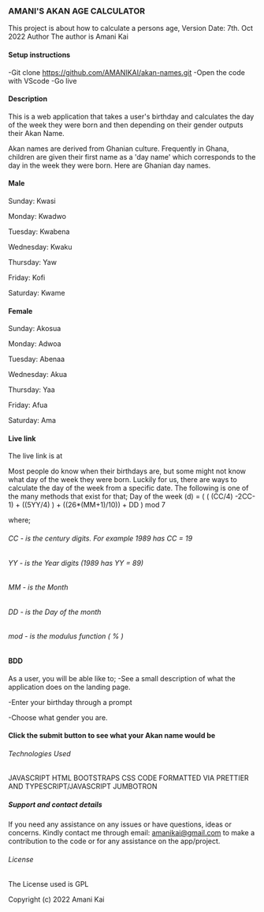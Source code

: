 ### AMANI'S AKAN AGE CALCULATOR
This project is about how to calculate a persons age,
Version Date: 7th. Oct 2022
Author
The author is Amani Kai

#### Setup instructions
-Git clone https://github.com/AMANIKAI/akan-names.git -Open the code with VScode -Go live

#### Description
This is a web application that takes a user's birthday and calculates the day of the week they were born and then depending on their gender outputs their Akan Name.

Akan names are derived from Ghanian culture. Frequently in Ghana, children are given their first name as a 'day name' which corresponds to the day in the week they were born. Here are Ghanian day names.

#### Male
Sunday: Kwasi

Monday: Kwadwo

Tuesday: Kwabena

Wednesday: Kwaku

Thursday: Yaw

Friday: Kofi

Saturday: Kwame

#### Female
Sunday: Akosua

Monday: Adwoa

Tuesday: Abenaa

Wednesday: Akua

Thursday: Yaa

Friday: Afua

Saturday: Ama

#### Live link
The live link is at 

Most people do know when their birthdays are, but some might not know what day of the week they were born. Luckily for us, there are ways to calculate the day of the week from a specific date. The following is one of the many methods that exist for that;
Day of the week (d) = ( ( (CC/4) -2CC-1) + ((5YY/4) ) + ((26*(MM+1)/10)) + DD ) mod 7

where;

###### CC - is the century digits. For example 1989 has CC = 19

###### YY - is the Year digits (1989 has YY = 89)

###### MM - is the Month

###### DD - is the Day of the month

###### mod - is the modulus function ( % )

#### BDD
As a user, you will be able like to;
-See a small description of what the application does on the landing page.

-Enter your birthday through a prompt

-Choose what gender you are.

#### Click the submit button to see what your Akan name would be

###### Technologies Used
JAVASCRIPT HTML BOOTSTRAPS CSS CODE FORMATTED VIA PRETTIER AND TYPESCRIPT/JAVASCRIPT JUMBOTRON

##### Support and contact details
If you need any assistance on any issues or have questions, ideas or concerns. Kindly contact me through email: amanikai@gmail.com to make a contribution to the code or for any assistance on the app/project.

###### License
The License used is GPL

Copyright (c) 2022 Amani Kai